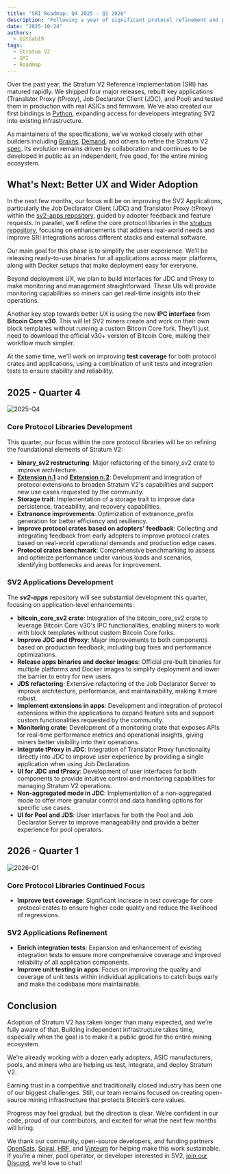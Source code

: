 ```yaml
---
title: "SRI Roadmap: Q4 2025 - Q1 2026"
description: "Following a year of significant protocol refinement and production testing, we're sharing our roadmap for Q4 2025 and Q1 2026. This phase focuses on improving user experience, expanding adoption through ready-to-use binaries and Docker deployments, building user interfaces for core applications, and integrating Bitcoin Core v30's IPC capabilities to simplify operations for miners."
date: "2025-10-24"
authors:
  - GitGab19
tags:
  - Stratum V2
  - SRI
  - Roadmap
---
```


Over the past year, the Stratum V2 Reference Implementation (SRI) has matured rapidly. We shipped four major releases, rebuilt key applications (Translator Proxy (tProxy), Job Declarator Client (JDC), and Pool) and tested them in production with real ASICs and firmware. We’ve also created our first bindings in [Python](https://github.com/stratum-mining/sv2-uniffi), expanding access for developers integrating SV2 into existing infrastructure. 

As maintainers of the specifications, we’ve worked closely with other builders including [Braiins](https://braiins.com/), [Demand](https://dmnd.work/), and others  to refine the Stratum V2 [spec](https://stratumprotocol.org/specification). Its evolution remains driven by collaboration and continues to be developed in public as an independent, free good, for the entire mining ecosystem.

## **What's Next: Better UX and Wider Adoption**
In the next few months, our focus will be on improving the SV2 Applications, particularly the Job Declarator Client (JDC) and Translator Proxy (tProxy) within the [sv2-apps repository](https://github.com/stratum-mining/sv2-apps), guided by adopter feedback and feature requests. In parallel, we’ll refine the core protocol libraries in the [stratum repository](https://github.com/stratum-mining/stratum), focusing on enhancements that address real-world needs and improve SRI integrations across different stacks and external software.

Our main goal for this phase is to simplify the user experience. We’ll be releasing ready-to-use binaries for all applications across major platforms, along with Docker setups that make deployment easy for everyone.

Beyond deployment UX, we plan to build interfaces for JDC and tProxy to make monitoring and management straightforward. These UIs will provide monitoring capabilities so miners can get real-time insights into their operations.

Another key step towards better UX is using the new **IPC interface** from **Bitcoin Core v30**. This will let SV2 miners create and work on their own block templates without running a custom Bitcoin Core fork. They'll just need to download the official v30+ version of Bitcoin Core, making their workflow much simpler.

At the same time, we'll work on improving **test coverage** for both protocol crates and applications, using a combination of unit tests and integration tests to ensure stability and reliability.

## **2025 - Quarter 4**

![2025-Q4](/assets/sri-roadmap-2025-Q4.png)

### Core Protocol Libraries Development
This quarter, our focus within the core protocol libraries will be on refining the foundational elements of Stratum V2:

* **binary_sv2 restructuring**: Major refactoring of the binary_sv2 crate to improve architecture.
* **[Extension n.1](https://github.com/stratum-mining/sv2-spec/blob/main/extensions/extensions-negotiation.md)** and **[Extension n.2](https://github.com/stratum-mining/sv2-spec/blob/main/extensions/worker-specific-hashrate-tracking.md)**: Development and integration of protocol extensions to broaden Stratum V2's capabilities and support new use cases requested by the community.
* **Storage trait**: Implementation of a storage trait to improve data persistence, traceability, and recovery capabilities.
* **Extranonce improvements**: Optimization of extranonce_prefix generation for better efficiency and resiliency.
* **Improve protocol crates based on adopters' feedback**: Collecting and integrating feedback from early adopters to improve protocol crates based on real-world operational demands and production edge cases.
* **Protocol crates benchmark**: Comprehensive benchmarking to assess and optimize performance under various loads and scenarios, identifying bottlenecks and areas for improvement.


### SV2 Applications Development
The ***sv2-apps*** repository will see substantial development this quarter, focusing on application-level enhancements:

* **bitcoin_core_sv2 crate**: Integration of the bitcoin_core_sv2 crate to leverage Bitcoin Core v30's IPC functionalities, enabling miners to work with block templates without custom Bitcoin Core forks.
* **Improve JDC and tProxy**: Major improvements to both components based on production feedback, including bug fixes and performance optimizations.
* **Release apps binaries and docker images**: Official pre-built binaries for multiple platforms and Docker images to simplify deployment and lower the barrier to entry for new users.
* **JDS refactoring**: Extensive refactoring of the Job Declarator Server to improve architecture, performance, and maintainability, making it more robust.
* **Implement extensions in apps**: Development and integration of protocol extensions within the applications to expand feature sets and support custom functionalities requested by the community.
* **Monitoring crate**: Development of a monitoring crate that exposes APIs for real-time performance metrics and operational insights, giving miners better visibility into their operations.
* **Integrate tProxy in JDC**: Integration of Translator Proxy functionality directly into JDC to improve user experience by providing a single application when using Job Declaration.
* **UI for JDC and tProxy**: Development of user interfaces for both components to provide intuitive control and monitoring capabilities for managing Stratum V2 operations.
* **Non-aggregated mode in JDC**: Implementation of a non-aggregated mode to offer more granular control and data handling options for specific use cases.
* **UI for Pool and JDS**: User interfaces for both the Pool and Job Declarator Server to improve manageability and provide a better experience for pool operators.


## **2026 - Quarter 1**

![2026-Q1](/assets/sri-roadmap-2026-Q1.png)

### Core Protocol Libraries Continued Focus
* **Improve test coverage**: Significant increase in test coverage for core protocol crates to ensure higher code quality and reduce the likelihood of regressions.

### SV2 Applications Refinement
* **Enrich integration tests**: Expansion and enhancement of existing integration tests to ensure more comprehensive coverage and improved reliability of all application components.
* **Improve unit testing in apps**: Focus on improving the quality and coverage of unit tests within individual applications to catch bugs early and make the codebase more maintainable.


## **Conclusion**
Adoption of Stratum V2 has taken longer than many expected, and we’re fully aware of that. Building independent infrastructure takes time, especially when the goal is to make it a public good for the entire mining ecosystem.

We’re already working with a dozen early adopters, ASIC manufacturers, pools, and miners who are helping us test, integrate, and deploy Stratum V2. 

Earning trust in a competitive and traditionally closed industry has been one of our biggest challenges. Still, our team remains focused on creating open-source mining infrastructure that protects Bitcoin’s core values. 

Progress may feel gradual, but the direction is clear. We’re confident in our code, proud of our contributors, and excited for what the next few months will bring.

We thank our community, open-source developers, and funding partners [OpenSats](https://opensats.org), [Spiral](https://spiral.xyz), [HRF](http://hrf.org), and [Vinteum](https://vinteum.org) for helping make this work sustainable. If you’re a miner, pool operator, or developer interested in SV2, [join our Discord](https://discord.gg/fsEW23wFYs), we'd love to chat!
